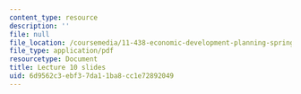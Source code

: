 ```yaml
---
content_type: resource
description: ''
file: null
file_location: /coursemedia/11-438-economic-development-planning-spring-2020/6d9562c3ebf37da11ba8cc1e72892049_MIT11_438s20_lec10.pdf
file_type: application/pdf
resourcetype: Document
title: Lecture 10 slides
uid: 6d9562c3-ebf3-7da1-1ba8-cc1e72892049
---
```

